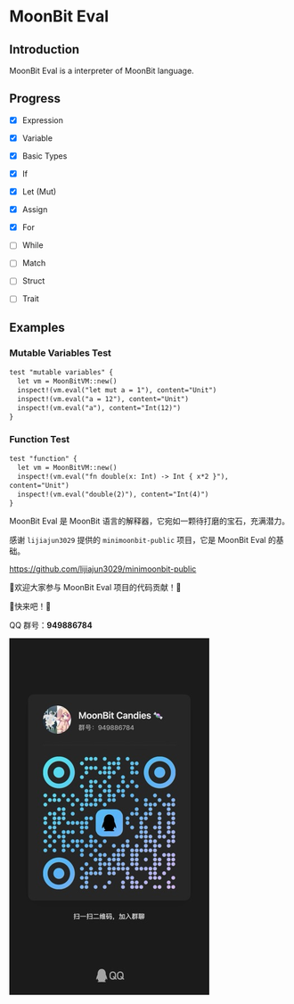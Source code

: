 # MoonBit Eval

## Introduction
MoonBit Eval is a interpreter of MoonBit language.


## Progress
- [x] Expression
- [x] Variable
- [x] Basic Types
- [x] If
- [x] Let (Mut)
- [x] Assign
- [x] For
- [ ] While
- [ ] Match
- [ ] Struct
- [ ] Trait


## Examples

### Mutable Variables Test
```moonbit
test "mutable variables" {
  let vm = MoonBitVM::new()
  inspect!(vm.eval("let mut a = 1"), content="Unit")
  inspect!(vm.eval("a = 12"), content="Unit")
  inspect!(vm.eval("a"), content="Int(12)")
}
```

### Function Test
```moonbit
test "function" {
  let vm = MoonBitVM::new()
  inspect!(vm.eval("fn double(x: Int) -> Int { x*2 }"), content="Unit")
  inspect!(vm.eval("double(2)"), content="Int(4)")
}
```



MoonBit Eval 是 MoonBit 语言的解释器，它宛如一颗待打磨的宝石，充满潜力。

感谢 `lijiajun3029` 提供的 `minimoonbit-public` 项目，它是 MoonBit Eval 的基础。

https://github.com/lijiajun3029/minimoonbit-public


🎉欢迎大家参与 MoonBit Eval 项目的代码贡献！🎉


🙌快来吧！🙌

QQ 群号：**949886784**

![QQ群](qrcode.jpg)